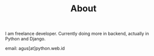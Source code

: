 ﻿---
layout: page
title: About
permalink: /about/
---

I am freelance developer. Currently doing more in backend, actually in Python and Django.

email: agus[at]python.web.id

